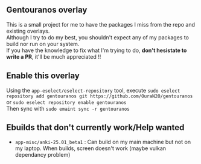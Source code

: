 ## Gentouranos overlay
This is a small project for me to have the packages I miss from the repo and existing overlays.  
Although I try to do my best, you shouldn't expect any of my packages to build nor run on your system.  
If you have the knowledge to fix what I'm trying to do, **don't hesistate to write a PR**, it'll be much appreciated !!  

## Enable this overlay
Using the `app-eselect/eselect-repository` tool, execute `sudo eselect repository add gentouranos git https://github.com/OuraN2O/gentouranos` or `sudo eselect repository enable gentouranos`   
Then sync with `sudo emaint sync -r gentouranos`

## Ebuilds that don't currently work/Help wanted  
- `app-misc/anki-25.01_beta1` : Can build on my main machine but not on my laptop. When builds, screen doesn't work (maybe vulkan dependancy problem)
